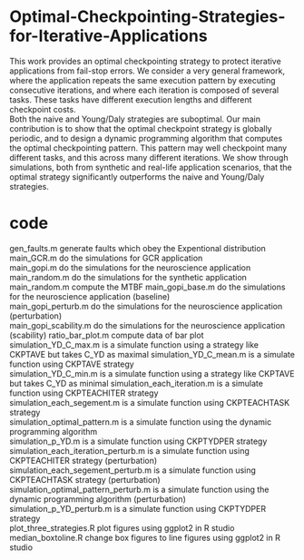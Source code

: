 # Optimal-Checkpointing-Strategies-for-Iterative-Applications
This work provides an optimal checkpointing strategy to protect iterative applications from fail-stop errors.
We consider a very general framework, where the application repeats the same execution pattern by executing consecutive iterations, and where each iteration is composed of several tasks.
These tasks have different execution lengths and different checkpoint costs.  
Both the naive and Young/Daly strategies are suboptimal.
Our main contribution is to show that the optimal checkpoint strategy is globally periodic, and to design a dynamic programming algorithm that computes the optimal checkpointing pattern. This pattern may well checkpoint many different tasks, and this across many different iterations. We show through simulations, both from synthetic and real-life application scenarios, that the optimal strategy significantly outperforms the naive and Young/Daly strategies.

# code
gen_faults.m generate faults which obey the Expentional distribution    
main_GCR.m do the simulations for GCR application  
main_gopi.m do the simulations for the neuroscience application  
main_random.m do the simulations for the synthetic application  
main_random.m compute the MTBF
main_gopi_base.m do the simulations for the neuroscience application (baseline)  
main_gopi_perturb.m do the simulations for the neuroscience application (perturbation)  
main_gopi_scability.m do the simulations for the neuroscience application (scability) 
ratio_bar_plot.m compute data of bar plot
simulation_YD_C_max.m is a simulate function using a strategy like CKPTAVE but takes C_YD as maximal 
simulation_YD_C_mean.m is a simulate function using CKPTAVE strategy  
simulation_YD_C_min.m is a simulate function using a strategy like CKPTAVE but takes C_YD as minimal 
simulation_each_iteration.m is a simulate function using CKPTEACHITER strategy    
simulation_each_segement.m is a simulate function using CKPTEACHTASK strategy   
simulation_optimal_pattern.m is a simulate function using the dynamic programming algorithm  
simulation_p_YD.m is a simulate function using CKPTYDPER strategy   
simulation_each_iteration_perturb.m is a simulate function using CKPTEACHITER strategy (perturbation)    
simulation_each_segement_perturb.m is a simulate function using CKPTEACHTASK strategy (perturbation)    
simulation_optimal_pattern_perturb.m is a simulate function using the dynamic programming algorithm (perturbation)  
simulation_p_YD_perturb.m is a simulate function using CKPTYDPER strategy   
plot_three_strategies.R plot figures using ggplot2 in R studio      
median_boxtoline.R change box figures to line figures using ggplot2 in R studio      


